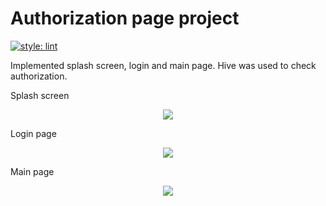 # Authorization page project
[![style: lint](https://img.shields.io/badge/style-lint-4BC0F5.svg)](https://pub.dev/packages/lint)

Implemented splash screen, login and main page.
Hive was used to check authorization.

Splash screen
<p align="center"><img src="https://user-images.githubusercontent.com/91286611/197494971-fdd97195-28b9-481d-8d1d-03483f739ce3.png"></p>

Login page
<p align="center"><img src="https://user-images.githubusercontent.com/91286611/197539007-4dc4d07c-e64a-4f8d-8a63-b406352eef82.png"></p>

Main page
<p align="center"><img src="https://user-images.githubusercontent.com/91286611/197496967-71952b0a-a416-4b97-88ed-88fa0af518de.png"></p>
